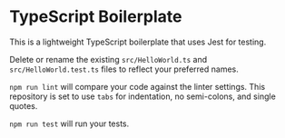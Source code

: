 # TypeScript Boilerplate

This is a lightweight TypeScript boilerplate that uses Jest for testing.

Delete or rename the existing `src/HelloWorld.ts` and `src/HelloWorld.test.ts` files to reflect your preferred names.

`npm run lint` will compare your code against the linter settings. This repository is set to use `tabs` for indentation, no semi-colons, and single quotes.

`npm run test` will run your tests.
